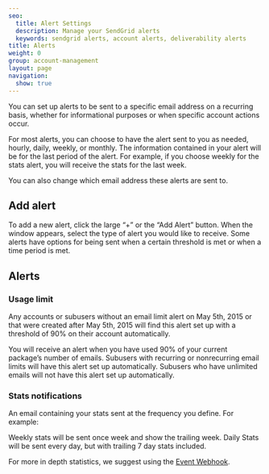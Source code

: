 ```yaml
---
seo:
  title: Alert Settings
  description: Manage your SendGrid alerts
  keywords: sendgrid alerts, account alerts, deliverability alerts
title: Alerts
weight: 0
group: account-management
layout: page
navigation:
  show: true
---
```


You can set up alerts to be sent to a specific email address on a recurring basis, whether for informational purposes or when specific account actions occur.

For most alerts, you can choose to have the alert sent to you as needed, hourly, daily, weekly, or monthly. The information contained in your alert will be for the last period of the alert. For example, if you choose weekly for the stats alert, you will receive the stats for the last week.

You can also change which email address these alerts are sent to.

## 	Add alert
 	
To add a new alert, click the large “+” or the “Add Alert” button. When the window appears, select the type of alert you would like to receive. Some alerts have options for being sent when a certain threshold is met or when a time period is met.

## 	Alerts
 	
 ### 	Usage limit
 	
<call-out>

Any accounts or subusers without an email limit alert on May 5th, 2015 or that were created after May 5th, 2015 will find this alert set up with a threshold of 90% on their account automatically.

</call-out>

You will receive an alert when you have used 90% of your current package’s number of emails. Subusers with recurring or nonrecurring email limits will have this alert set up automatically. Subusers who have unlimited emails will not have this alert set up automatically.

 ### 	Stats notifications
 	
An email containing your stats sent at the frequency you define. For example:

Weekly stats will be sent once week and show the trailing week.
Daily Stats will be sent every day, but with trailing 7 day stats included.

For more in depth statistics, we suggest using the [Event Webhook]({{root_url}}/for-developers/tracking-events/event/).
